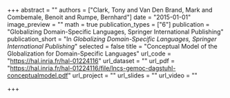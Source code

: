 +++
abstract = ""
authors = ["Clark, Tony and Van Den Brand, Mark and Combemale, Benoit and Rumpe, Bernhard"]
date = "2015-01-01"
image_preview = ""
math = true
publication_types = ["6"]
publication = "Globalizing Domain-Specific Languages, Springer International Publishing"
publication_short = "In *Globalizing Domain-Specific Languages, Springer International Publishing*"
selected = false
title = "Conceptual Model of the Globalization for Domain-Specific Languages"
url_code = "https://hal.inria.fr/hal-01224116"
url_dataset = ""
url_pdf = "https://hal.inria.fr/hal-01224116/file/lncs-gemoc-dagstuhl-conceptualmodel.pdf"
url_project = ""
url_slides = ""
url_video = ""

+++
